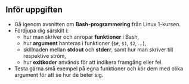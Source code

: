 ## Inför uppgiften

- Gå igenom avsnitten om **Bash-programmering** från Linux 1-kursen.
- Fördjupa dig särskilt i:
  - hur man skriver och anropar **funktioner** i Bash,
  - hur **argument** hanteras i funktioner (`$#`, `$1`, `$2`, …),
  - skillnaden mellan **stdout** och **stderr**, samt hur man skriver till respektive ström,
  - hur **exitkoder** används för att indikera framgång eller fel.
- Testa gärna små exempel på egna funktioner och kör dem med olika argument för att se hur de beter sig.
